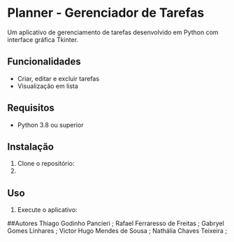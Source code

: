 # Planner - Gerenciador de Tarefas

Um aplicativo de gerenciamento de tarefas desenvolvido em Python com interface gráfica Tkinter.

## Funcionalidades

- Criar, editar e excluir tarefas
- Visualização em lista 

## Requisitos

- Python 3.8 ou superior

## Instalação

1. Clone o repositório:
2. 
## Uso

1. Execute o aplicativo:

##Autores
Thiago Godinho Pancieri ;
Rafael Ferraresso de Freitas ;
Gabryel Gomes Linhares ;
Victor Hugo Mendes de Sousa ;
Nathália Chaves Teixeira ;
